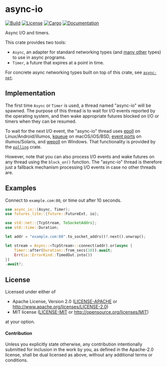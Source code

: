 # async-io

[![Build](https://github.com/smol-rs/async-io/workflows/Build%20and%20test/badge.svg)](
https://github.com/smol-rs/async-io/actions)
[![License](https://img.shields.io/badge/license-MIT%2FApache--2.0-blue.svg)](
https://github.com/smol-rs/async-io)
[![Cargo](https://img.shields.io/crates/v/async-io.svg)](
https://crates.io/crates/async-io)
[![Documentation](https://docs.rs/async-io/badge.svg)](
https://docs.rs/async-io)

Async I/O and timers.

This crate provides two tools:

* `Async`, an adapter for standard networking types (and [many other] types) to use in
  async programs.
* `Timer`, a future that expires at a point in time.

For concrete async networking types built on top of this crate, see [`async-net`].

[many other]: https://github.com/smol-rs/async-io/tree/master/examples
[`async-net`]: https://docs.rs/async-net

## Implementation

The first time `Async` or `Timer` is used, a thread named "async-io" will be spawned.
The purpose of this thread is to wait for I/O events reported by the operating system, and then
wake appropriate futures blocked on I/O or timers when they can be resumed.

To wait for the next I/O event, the "async-io" thread uses [epoll] on Linux/Android/illumos,
[kqueue] on macOS/iOS/BSD, [event ports] on illumos/Solaris, and [wepoll] on Windows. That
functionality is provided by the [`polling`] crate.

However, note that you can also process I/O events and wake futures on any thread using the
`block_on()` function. The "async-io" thread is therefore just a fallback mechanism
processing I/O events in case no other threads are.

[epoll]: https://en.wikipedia.org/wiki/Epoll
[kqueue]: https://en.wikipedia.org/wiki/Kqueue
[event ports]: https://illumos.org/man/port_create
[wepoll]: https://github.com/piscisaureus/wepoll
[`polling`]: https://docs.rs/polling

## Examples

Connect to `example.com:80`, or time out after 10 seconds.

```rust
use async_io::{Async, Timer};
use futures_lite::{future::FutureExt, io};

use std::net::{TcpStream, ToSocketAddrs};
use std::time::Duration;

let addr = "example.com:80".to_socket_addrs()?.next().unwrap();

let stream = Async::<TcpStream>::connect(addr).or(async {
    Timer::after(Duration::from_secs(10)).await;
    Err(io::ErrorKind::TimedOut.into())
})
.await?;
```

## License

Licensed under either of

 * Apache License, Version 2.0 ([LICENSE-APACHE](LICENSE-APACHE) or http://www.apache.org/licenses/LICENSE-2.0)
 * MIT license ([LICENSE-MIT](LICENSE-MIT) or http://opensource.org/licenses/MIT)

at your option.

#### Contribution

Unless you explicitly state otherwise, any contribution intentionally submitted
for inclusion in the work by you, as defined in the Apache-2.0 license, shall be
dual licensed as above, without any additional terms or conditions.
